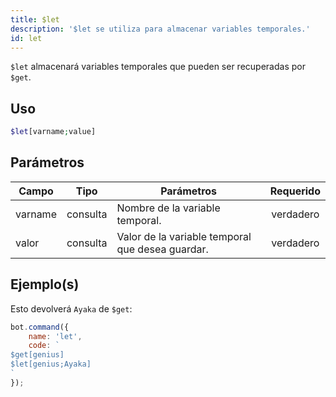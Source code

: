 ```yaml
---
title: $let
description: '$let se utiliza para almacenar variables temporales.'
id: let
---
```


`$let` almacenará variables temporales que pueden ser recuperadas por `$get`.

## Uso

```php
$let[varname;value]
```

## Parámetros

| Campo   | Tipo     | Parámetros                                       | Requerido |
| ------- | -------- | ------------------------------------------------ |:---------:|
| varname | consulta | Nombre de la variable temporal.                  | verdadero |
| valor   | consulta | Valor de la variable temporal que desea guardar. | verdadero |

## Ejemplo(s)

Esto devolverá `Ayaka` de `$get`:

```javascript
bot.command({
    name: 'let',
    code: `
$get[genius]
$let[genius;Ayaka]
`
});
```
